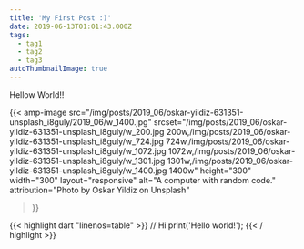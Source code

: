 ```yaml
---
title: 'My First Post :)'
date: 2019-06-13T01:01:43.000Z
tags:
  - tag1
  - tag2
  - tag3
autoThumbnailImage: true
---
```

Hellow World!!

{{<
    amp-image src="/img/posts/2019_06/oskar-yildiz-631351-unsplash_i8guly/2019_06/w_1400.jpg"
    srcset="/img/posts/2019_06/oskar-yildiz-631351-unsplash_i8guly/w_200.jpg 200w,/img/posts/2019_06/oskar-yildiz-631351-unsplash_i8guly/w_724.jpg 724w,/img/posts/2019_06/oskar-yildiz-631351-unsplash_i8guly/w_1072.jpg 1072w,/img/posts/2019_06/oskar-yildiz-631351-unsplash_i8guly/w_1301.jpg 1301w,/img/posts/2019_06/oskar-yildiz-631351-unsplash_i8guly/w_1400.jpg 1400w"
    height="300"
    width="300"
    layout="responsive"
    alt="A computer with random code."
    attribution="Photo by Oskar Yildiz on Unsplash"
>}}

{{< highlight dart "linenos=table" >}}
// Hi
print('Hello world!');
{{< / highlight >}}
